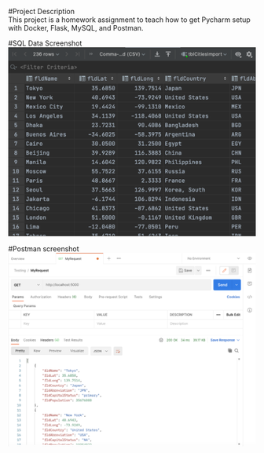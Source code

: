 #Project Description <br>
This project is a homework assignment to teach how to get Pycharm setup with Docker, Flask, MySQL, and Postman.

#SQL Data Screenshot
![pycharm data query](screenshots/query.png)

#Postman screenshot
![postman screenshot](screenshots/postman.png)